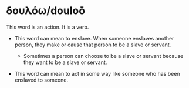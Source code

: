 # δουλόω/douloō 
This word is an action. It is a verb.


* This word can mean to enslave. When someone enslaves another person, they make or cause that person to be a slave or servant.
    * Sometimes a person can choose to be a slave or servant because they want to be a slave or servant.

* This word can mean to act in some way like someone who has been enslaved to someone.
